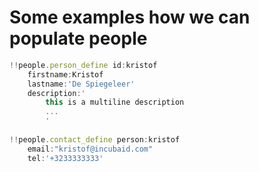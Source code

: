 # Some examples how we can populate people


```javascript
!!people.person_define id:kristof
	firstname:Kristof
	lastname:'De Spiegeleer'
    description:'
        this is a multiline description
        ...
        '
    
!!people.contact_define person:kristof 
    email:"kristof@incubaid.com"
    tel:'+3233333333'


```